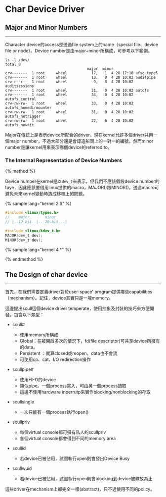 # Char Device Driver

## Major and Minor Numbers

---

Character device的access是透過file system上的name（special file、device file or node）。Device number是由major+minor所構成，可參考以下範例。

```
ls -l /dev/ 
total 0
                                     major  minor
crw-------  1 root     wheel           17,   1  4 28 17:18 afsc_type5
crw-------  1 root     wheel           10,   0  4 28 10:02 auditpipe
crw-r--r--  1 root     wheel            9,   3  4 28 10:02 auditsessions
crw-------  1 root     wheel           21,   0  4 28 10:02 autofs
crw-------  1 root     wheel           34,   0  4 28 10:02 autofs_control
crw-rw-rw-  1 root     wheel           33,   0  4 28 10:02 autofs_homedirmounter
crw-rw-rw-  1 root     wheel           31,   0  4 28 10:02 autofs_notrigger
crw-rw-rw-  1 root     wheel           22,   6  4 28 10:02 autofs_nowait
```

Major在傳統上是表示device所配合的driver。現在kernel允許多個driver共用一個major number，不過大部分還是會諄造船同上的一對一的編號。然而minor number是讓kernel用來表示哪個device的referred to。

### The Internal Representation of Device Numbers

{% method %}

Device number在kernel是以`dev_t`來表示，但我們不應該假設device number的tpye，因此應該要借用linux提供的macro，MAJOR\(\)跟MINOR\(\)，透過macro可避免未來kernel變動時造成移植上的問題。

{% sample lang="kernel 2.6" %}

```c
#include <linux/types.h>
//    major       minor
// |--12-bit--|---20-bit---|

#include <linux/kdev_t.h>
MAJOR(dev_t dev);
MINOR(dev_t dev);
```

{% sample lang="kernel 4.\*" %}

{% endmethod %}



## The Design of char device

---

首先，在我們需要定義driver對於user-space' program提供哪些capabilities（mechanism）。記住，device其實只是一塊memory。

這邊提出scull這個device driver temperate，使用抽象及封裝的技巧來方便開發。包含以下類型：

* scull\#

  * 使用memory所構成
  * Global：在被開啟多次的情況下，fd\(file descriptor\)可共享device所擁有的data。
  * Persistent ：就算closed或reopen，data也不會流
  * 可使用cp、cat、I/O redirection操作

* scullpipe\#

  * 使用FIFO的device
  * 類似pipe。一個process寫入，可由另一個process讀取
  * 這邊不使用hardware inperrutp來實作blocking/nonblocking的存取

* scullsingle

  * 一次只能有一個process執行open\(\)

* scullpriv

  * 每個virtual console都可擁有私人的scullpriv
  * 各個virtual console都會得到不同的memory area

* scullid

  * 若device已被佔用，試圖執行open則會發出Device Busy

* scullwuid
  * 若device已被佔用，試圖執行open則會blocking到device被釋放為止

這些driver在mechanism上都完全一樣\(abstract\)，只不過使用不同的policy。

